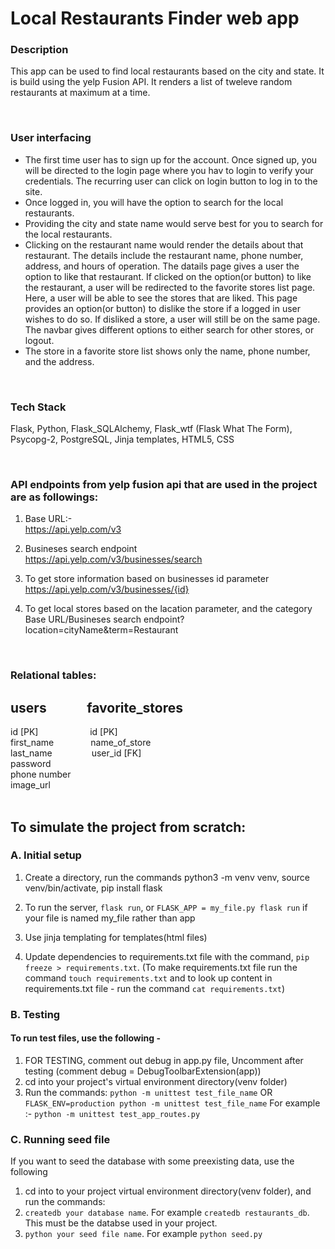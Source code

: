 
# Local Restaurants Finder web app

### Description
This app can be used to find local restaurants based on the city and state. It is build using the yelp Fusion API. It renders a list of tweleve random restaurants at maximum at a time. 

<br>

### User interfacing
- The first time user has to sign up for the account. Once signed up, you will be directed to the login page where you hav to login to verify your credentials. The recurring user can click on login button to log in to the site. 
- Once logged in, you will have the option to search for the local restaurants. 
- Providing the city and state name would serve best for you to search for the local restaurants.
- Clicking on the restaurant name would render the details about that restaurant. The details include the restaurant name, phone number, address, and hours of operation. The datails page gives a user the option to like that restaurant. If clicked on the option(or button) to like the restaurant, a user will be redirected to the favorite stores list page. Here, a user will be able to see the stores that are liked. This page provides an option(or button) to dislike the store if a logged in user wishes to do so. If disliked a store, a user will still be on the same page. The navbar gives different options to either search for other stores, or logout. 
- The store in a favorite store list shows only the name, phone number, and the address.

<br>


### Tech Stack
Flask, Python, Flask_SQLAlchemy, Flask_wtf (Flask What The Form), Psycopg-2, PostgreSQL, Jinja templates, HTML5, CSS

<br>

### API endpoints from yelp fusion api that are used in the project are as followings:

1. Base URL:- <br>
    https://api.yelp.com/v3 <br>

2.  Busineses search endpoint <br>
    https://api.yelp.com/v3/businesses/search <br>

3. To get store information based on businesses id parameter<br>
    https://api.yelp.com/v3/businesses/{id} <br>

4. To get local stores based on the lacation parameter, and the category <br>
    Base URL/Busineses search endpoint?location=cityName&term=Restaurant

<br>

### Relational tables:

users&nbsp;&nbsp;&nbsp;&nbsp;&nbsp;&nbsp;&nbsp;&nbsp;&nbsp;&nbsp;&nbsp;&nbsp; favorite_stores <br>
---------------------------------------------------------------------------
id [PK]&nbsp;&nbsp; &nbsp;&nbsp;&nbsp;&nbsp;&nbsp;&nbsp;&nbsp;&nbsp;&nbsp;&nbsp;&nbsp;&nbsp;&nbsp;&nbsp;&nbsp;&nbsp;&nbsp;&nbsp;id [PK]<br>
first_name &nbsp;&nbsp; &nbsp; &nbsp; &nbsp;&nbsp;&nbsp;&nbsp;&nbsp;&nbsp;&nbsp;name_of_store <br>
last_name   &nbsp;&nbsp; &nbsp; &nbsp; &nbsp;&nbsp;&nbsp;&nbsp;&nbsp;&nbsp;&nbsp;&nbsp;user_id [FK]<br>
password &nbsp;&nbsp; &nbsp;&nbsp;&nbsp;&nbsp;&nbsp;&nbsp;&nbsp; <br>
phone number&nbsp; &nbsp; &nbsp;&nbsp;&nbsp;&nbsp;&nbsp;&nbsp;&nbsp;  <br>
image_url &nbsp;&nbsp; &nbsp;
<br>
<br>

## To simulate the project from scratch:
### A. Initial setup
1. Create a directory, run the commands python3 -m venv venv, source venv/bin/activate, pip install flask

2. To run the server, ```flask run```, or ```FLASK_APP = my_file.py flask run``` if your file is named my_file rather than app

3. Use jinja templating for templates(html files)
4. Update dependencies to requirements.txt file with the command, ```pip freeze > requirements.txt```. (To make requirements.txt file run the command ```touch requirements.txt``` and to look up content in requirements.txt file - run the command ```cat requirements.txt```)<br>
  
### B. Testing
#### To run test files, use the following - 
1. FOR TESTING, comment out debug in app.py file, Uncomment after testing (comment debug = DebugToolbarExtension(app))
2. cd into your project's virtual environment directory(venv folder)
3. Run the commands: 
```python -m unittest test_file_name``` OR ```FLASK_ENV=production python -m unittest test_file_name```
For example :- ```python -m unittest test_app_routes.py```

### C. Running seed file
If you want to seed the database with some preexisting data, use the following
1.  cd into to your project virtual environment directory(venv folder), and run the commands: 
2. ```createdb your database name```. For example ```createdb restaurants_db```. This must be the databse used in your project.
3.  ```python your seed file name```. For example ```python seed.py``` 





 